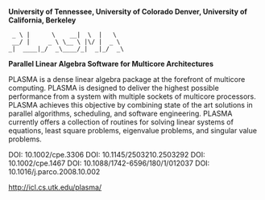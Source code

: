 **University of Tennessee,
University of Colorado Denver,
University of California, Berkeley**
~~~~
 _ \ |      \    __|  \  |   \
 __/ |     _ \ \__ \ |\/ |  _ \
_|  ____|_/  _\____/_|  _|_/  _\
~~~~
**Parallel Linear Algebra Software for Multicore Architectures**

PLASMA is a dense linear algebra package at the forefront of multicore computing.
PLASMA is designed to deliver the highest possible performance from a system with
multiple sockets of multicore processors. PLASMA achieves this objective
by combining state of the art solutions in parallel algorithms, scheduling,
and software engineering. PLASMA currently offers a collection of routines
for solving linear systems of equations, least square problems, eigenvalue problems,
and singular value problems.

DOI: 10.1002/cpe.3306
DOI: 10.1145/2503210.2503292
DOI: 10.1002/cpe.1467
DOI: 10.1088/1742-6596/180/1/012037
DOI: 10.1016/j.parco.2008.10.002

http://icl.cs.utk.edu/plasma/
